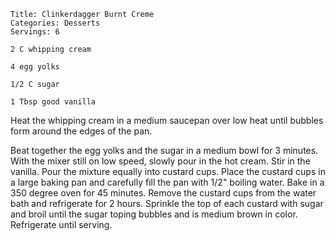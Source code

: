 ~~~ recipe-info
Title: Clinkerdagger Burnt Creme
Categories: Desserts
Servings: 6
~~~

~~~ recipe-ingredients
2 C whipping cream

4 egg yolks

1/2 C sugar

1 Tbsp good vanilla
~~~

Heat the whipping cream in a medium saucepan over low heat until bubbles form around the edges of
the pan.

Beat together the egg yolks and the sugar in a medium bowl for 3 minutes. With the mixer still on
low speed, slowly pour in the hot cream. Stir in the vanilla. Pour the mixture equally into custard
cups. Place the custard cups in a large baking pan and carefully fill the pan with 1/2" boiling
water. Bake in a 350 degree oven for 45 minutes. Remove the custard cups from the water bath and
refrigerate for 2 hours. Sprinkle the top of each custard with sugar and broil until the sugar
toping bubbles and is medium brown in color. Refrigerate until serving.
